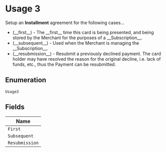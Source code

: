 
# Usage 3

Setup an __Installment__ agreement for the following cases... <br> <ul>

  <li> (__first__) - The __first__ time this card is being presented, and being stored by the Merchant for the purposes of a __Subscription__. </li>
  <li> (__subsequent__) - Used when the Merchant is managing the __Subscription__. </li>
  <li> (__resubmission__) - Resubmit a previously declined payment. The card holder may have resolved the reason for the original decline, i.e. lack of funds, etc., thus the Payment can be resubmitted. </li>
</ul>


## Enumeration

`Usage3`

## Fields

| Name |
|  --- |
| `First` |
| `Subsequent` |
| `Resubmission` |

